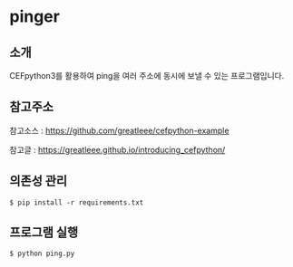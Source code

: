 # pinger

## 소개

CEFpython3를 활용하여 ping을 여러 주소에 동시에 보낼 수 있는 프로그램입니다.

## 참고주소

참고소스 : https://github.com/greatleee/cefpython-example

참고글 : https://greatleee.github.io/introducing_cefpython/

## 의존성 관리

```shell
$ pip install -r requirements.txt
```

## 프로그램 실행

```shell
$ python ping.py
```
